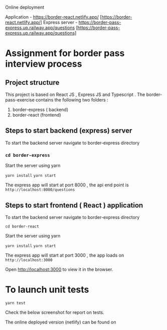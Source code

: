 Online deployment 

Application - https://border-react.netlify.app/ [https://border-react.netlify.app/]
Express server - https://border-pass-express.up.railway.app/questions [https://border-pass-express.up.railway.app/questions]


# Assignment for border pass interview process

## Project structure
This project is based on React JS , Express JS and Typescript . The border-pass-exercise contains the following two folders : 
 1. border-express ( backend)
 2. border-react (frontend)

## Steps to start backend (express) server 

To start the backend server navigate to border-express directory 

### `cd border-express`

Start the server using yarn 

`yarn install`
 `yarn start`

The express app will start at port 8000 , the api end point is `http://localhost:8000/questions`

## Steps to start frontend ( React ) application

To start the backend server navigate to border-express directory 

 `cd border-react`

Start the server using yarn 

 `yarn install`
 `yarn start`

The express app will start at port 3000 , the app loads on `http://localhost:3000`

Open [http://localhost:3000](http://localhost:3000) to view it in the browser.

# To launch unit tests 

 `yarn test`

Check the below screenshot for report on tests. 


The online deployed version (netlify)  can be found on 
